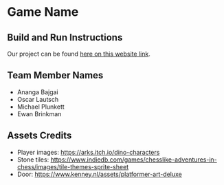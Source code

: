 # Game Name

## Build and Run Instructions

Our project can be found [here on this website link](https://euler-s-theorem.github.io/fall-hacks-2022/).

## Team Member Names

- Ananga Bajgai
- Oscar Lautsch
- Michael Plunkett
- Ewan Brinkman

## Assets Credits

- Player images: https://arks.itch.io/dino-characters
- Stone tiles: https://www.indiedb.com/games/chesslike-adventures-in-chess/images/tile-themes-sprite-sheet
- Door: https://www.kenney.nl/assets/platformer-art-deluxe
